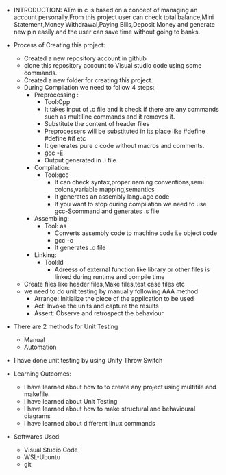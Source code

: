 * INTRODUCTION:
    ATm in c is based on a concept of managing an account personally.From this project user can check total balance,Mini Statement,Money Withdrawal,Paying Bills,Deposit Money and generate new pin easily and the user can save time without going to banks.
* Process of Creating this project:
   * Created a new repository account in github
   * clone this repository account to Visual studio code using some commands.
   * Created a new folder for creating this project.
   * During Compilation we need to follow 4 steps:
      * Preprocessing :
        * Tool:Cpp
         * It takes input of .c file and it check if there are any commands such as multiline commands and it removes it.
         * Substitute the content of header files
         * Preprocessers will be substituted in its place like #define #define #if etc
         * It generates pure c code without macros and comments.
         * gcc -E <filename>
         * Output generated in .i file
      * Compilation:
        * Tool:gcc
          * It can check syntax,proper naming conventions,semi colons,variable mapping,semantics
          * It generates an assembly language code
          * If you want to stop during compilation we need to use gcc-S<filename>command and generates .s file
      * Assembling:
        * Tool: as
          * Converts assembly code to machine code i.e object code
          * gcc -c <c source code file> 
          * It generates .o file
      * Linking:
        * Tool:ld
          * Adreess of external function like library or other files is linked during runtime and compile time
   * Create files like header files,Make files,test case files etc
   * we need to do unit testing by manually following AAA method
      * Arrange: Initialize the piece of the application to be used
      * Act: Invoke the units and capture the results
      * Assert: Observe and retrospect the behaviour
* There are 2 methods for Unit Testing
    * Manual
    * Automation
* I have done unit testing by using Unity Throw Switch 
* Learning Outcomes:
  * I have learned about how to to create any project using multifile and makefile.
  * I have learned about Unit Testing
  * I have learned about how to make structural and behavioural diagrams
  * I have learned about different linux commands

* Softwares Used:
  * Visual Studio Code 
  * WSL-Ubuntu
  * git
